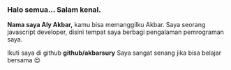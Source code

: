 ### Halo semua... Salam kenal.

**Nama saya Aly Akbar,** kamu bisa memanggilku Akbar. Saya seorang javascript developer, disini tempat saya berbagi pengalaman pemrograman saya. 

Ikuti saya di github **github/akbarsury**
Saya sangat senang jika bisa belajar bersama 😍
